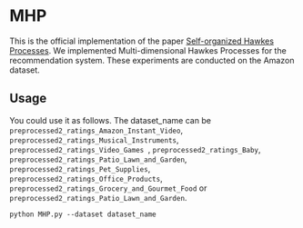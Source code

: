 # MHP

This is the official implementation of the paper [Self-organized Hawkes Processes](https://link.springer.com/chapter/10.1007/978-3-030-93049-3_12). We implemented Multi-dimensional Hawkes Processes for the recommendation system. These experiments are conducted on the Amazon dataset.

## Usage 

You could use it as follows. The dataset_name can be `preprocessed2_ratings_Amazon_Instant_Video`, `preprocessed2_ratings_Musical_Instruments`, `preprocessed2_ratings_Video_Games `, `preprocessed2_ratings_Baby`, `preprocessed2_ratings_Patio_Lawn_and_Garden`, `preprocessed2_ratings_Pet_Supplies`, `preprocessed2_ratings_Office_Products`, `preprocessed2_ratings_Grocery_and_Gourmet_Food` or `preprocessed2_ratings_Patio_Lawn_and_Garden`.

```
python MHP.py --dataset dataset_name

```
